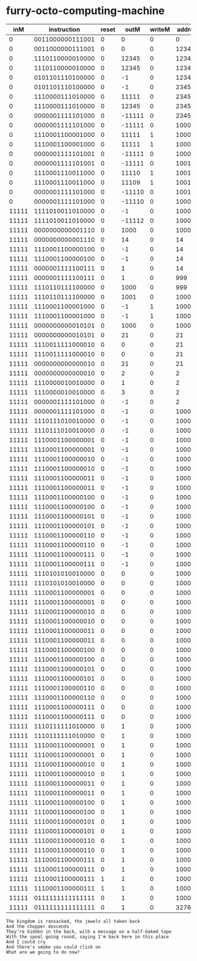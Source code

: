 furry-octo-computing-machine
============================

| inM  |  instruction   |reset| outM  |writeM |addre| pc  |DRegiste|
|------|----------------|-----|-------|-------|-----|-----|--------|
|     0|0011000000111001|  0  |      0|   0   |    0|    0|      0 |
|     0|0011000000111001|  0  |      0|   0   |12345|    1|      0 |
|     0|1110110000010000|  0  |  12345|   0   |12345|    1|  12345 |
|     0|1110110000010000|  0  |  12345|   0   |12345|    2|  12345 |
|     0|0101101110100000|  0  |     -1|   0   |12345|    2|  12345 |
|     0|0101101110100000|  0  |     -1|   0   |23456|    3|  12345 |
|     0|1110000111010000|  0  |  11111|   0   |23456|    3|  11111 |
|     0|1110000111010000|  0  |  12345|   0   |23456|    4|  11111 |
|     0|0000001111101000|  0  | -11111|   0   |23456|    4|  11111 |
|     0|0000001111101000|  0  | -11111|   0   | 1000|    5|  11111 |
|     0|1110001100001000|  0  |  11111|   1   | 1000|    5|  11111 |
|     0|1110001100001000|  0  |  11111|   1   | 1000|    6|  11111 |
|     0|0000001111101001|  0  | -11111|   0   | 1000|    6|  11111 |
|     0|0000001111101001|  0  | -11111|   0   | 1001|    7|  11111 |
|     0|1110001110011000|  0  |  11110|   1   | 1001|    7|  11110 |
|     0|1110001110011000|  0  |  11109|   1   | 1001|    8|  11110 |
|     0|0000001111101000|  0  | -11110|   0   | 1001|    8|  11110 |
|     0|0000001111101000|  0  | -11110|   0   | 1000|    9|  11110 |
| 11111|1111010011010000|  0  |     -1|   0   | 1000|    9|     -1 |
| 11111|1111010011010000|  0  | -11112|   0   | 1000|   10|     -1 |
| 11111|0000000000001110|  0  |   1000|   0   | 1000|   10|     -1 |
| 11111|0000000000001110|  0  |     14|   0   |   14|   11|     -1 |
| 11111|1110001100000100|  0  |     -1|   0   |   14|   11|     -1 |
| 11111|1110001100000100|  0  |     -1|   0   |   14|   14|     -1 |
| 11111|0000001111100111|  0  |      1|   0   |   14|   14|     -1 |
| 11111|0000001111100111|  0  |      1|   0   |  999|   15|     -1 |
| 11111|1110110111100000|  0  |   1000|   0   |  999|   15|     -1 |
| 11111|1110110111100000|  0  |   1001|   0   | 1000|   16|     -1 |
| 11111|1110001100001000|  0  |     -1|   1   | 1000|   16|     -1 |
| 11111|1110001100001000|  0  |     -1|   1   | 1000|   17|     -1 |
| 11111|0000000000010101|  0  |   1000|   0   | 1000|   17|     -1 |
| 11111|0000000000010101|  0  |     21|   0   |   21|   18|     -1 |
| 11111|1110011111000010|  0  |      0|   0   |   21|   18|     -1 |
| 11111|1110011111000010|  0  |      0|   0   |   21|   21|     -1 |
| 11111|0000000000000010|  0  |     21|   0   |   21|   21|     -1 |
| 11111|0000000000000010|  0  |      2|   0   |    2|   22|     -1 |
| 11111|1110000010010000|  0  |      1|   0   |    2|   22|      1 |
| 11111|1110000010010000|  0  |      3|   0   |    2|   23|      1 |
| 11111|0000001111101000|  0  |     -1|   0   |    2|   23|      1 |
| 11111|0000001111101000|  0  |     -1|   0   | 1000|   24|      1 |
| 11111|1110111010010000|  0  |     -1|   0   | 1000|   24|     -1 |
| 11111|1110111010010000|  0  |     -1|   0   | 1000|   25|     -1 |
| 11111|1110001100000001|  0  |     -1|   0   | 1000|   25|     -1 |
| 11111|1110001100000001|  0  |     -1|   0   | 1000|   26|     -1 |
| 11111|1110001100000010|  0  |     -1|   0   | 1000|   26|     -1 |
| 11111|1110001100000010|  0  |     -1|   0   | 1000|   27|     -1 |
| 11111|1110001100000011|  0  |     -1|   0   | 1000|   27|     -1 |
| 11111|1110001100000011|  0  |     -1|   0   | 1000|   28|     -1 |
| 11111|1110001100000100|  0  |     -1|   0   | 1000|   28|     -1 |
| 11111|1110001100000100|  0  |     -1|   0   | 1000| 1000|     -1 |
| 11111|1110001100000101|  0  |     -1|   0   | 1000| 1000|     -1 |
| 11111|1110001100000101|  0  |     -1|   0   | 1000| 1000|     -1 |
| 11111|1110001100000110|  0  |     -1|   0   | 1000| 1000|     -1 |
| 11111|1110001100000110|  0  |     -1|   0   | 1000| 1000|     -1 |
| 11111|1110001100000111|  0  |     -1|   0   | 1000| 1000|     -1 |
| 11111|1110001100000111|  0  |     -1|   0   | 1000| 1000|     -1 |
| 11111|1110101010010000|  0  |      0|   0   | 1000| 1000|      0 |
| 11111|1110101010010000|  0  |      0|   0   | 1000| 1001|      0 |
| 11111|1110001100000001|  0  |      0|   0   | 1000| 1001|      0 |
| 11111|1110001100000001|  0  |      0|   0   | 1000| 1002|      0 |
| 11111|1110001100000010|  0  |      0|   0   | 1000| 1002|      0 |
| 11111|1110001100000010|  0  |      0|   0   | 1000| 1000|      0 |
| 11111|1110001100000011|  0  |      0|   0   | 1000| 1000|      0 |
| 11111|1110001100000011|  0  |      0|   0   | 1000| 1000|      0 |
| 11111|1110001100000100|  0  |      0|   0   | 1000| 1000|      0 |
| 11111|1110001100000100|  0  |      0|   0   | 1000| 1001|      0 |
| 11111|1110001100000101|  0  |      0|   0   | 1000| 1001|      0 |
| 11111|1110001100000101|  0  |      0|   0   | 1000| 1002|      0 |
| 11111|1110001100000110|  0  |      0|   0   | 1000| 1002|      0 |
| 11111|1110001100000110|  0  |      0|   0   | 1000| 1000|      0 |
| 11111|1110001100000111|  0  |      0|   0   | 1000| 1000|      0 |
| 11111|1110001100000111|  0  |      0|   0   | 1000| 1000|      0 |
| 11111|1110111111010000|  0  |      1|   0   | 1000| 1000|      1 |
| 11111|1110111111010000|  0  |      1|   0   | 1000| 1001|      1 |
| 11111|1110001100000001|  0  |      1|   0   | 1000| 1001|      1 |
| 11111|1110001100000001|  0  |      1|   0   | 1000| 1000|      1 |
| 11111|1110001100000010|  0  |      1|   0   | 1000| 1000|      1 |
| 11111|1110001100000010|  0  |      1|   0   | 1000| 1001|      1 |
| 11111|1110001100000011|  0  |      1|   0   | 1000| 1001|      1 |
| 11111|1110001100000011|  0  |      1|   0   | 1000| 1000|      1 |
| 11111|1110001100000100|  0  |      1|   0   | 1000| 1000|      1 |
| 11111|1110001100000100|  0  |      1|   0   | 1000| 1001|      1 |
| 11111|1110001100000101|  0  |      1|   0   | 1000| 1001|      1 |
| 11111|1110001100000101|  0  |      1|   0   | 1000| 1000|      1 |
| 11111|1110001100000110|  0  |      1|   0   | 1000| 1000|      1 |
| 11111|1110001100000110|  0  |      1|   0   | 1000| 1001|      1 |
| 11111|1110001100000111|  0  |      1|   0   | 1000| 1001|      1 |
| 11111|1110001100000111|  0  |      1|   0   | 1000| 1000|      1 |
| 11111|1110001100000111|  1  |      1|   0   | 1000| 1000|      1 |
| 11111|1110001100000111|  1  |      1|   0   | 1000|    0|      1 |
| 11111|0111111111111111|  0  |      1|   0   | 1000|    0|      1 |
| 11111|0111111111111111|  0  |      1|   0   |32767|    1|      1 |


    The kingdom is ransacked, the jewels all taken back
    And the chopper descends
    They're hidden in the back, with a message on a half-baked tape
    With the spool going round, saying I'm back here in this place
    And I could cry
    And there's smoke you could click on
    What are we going to do now? 
